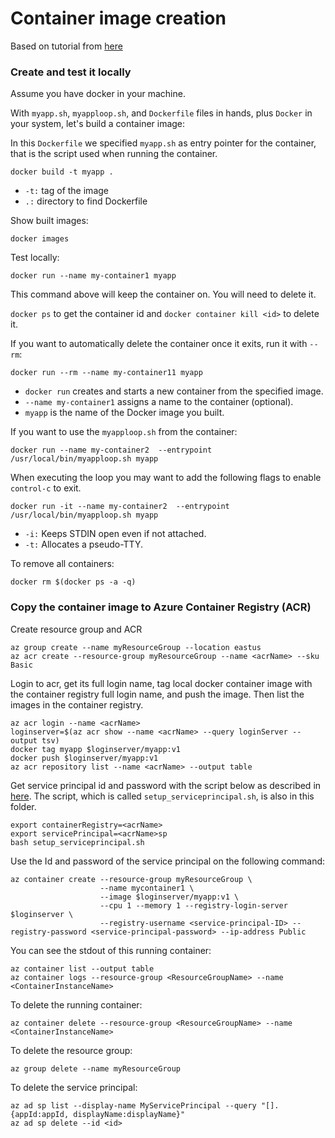 # Container image creation


Based on tutorial from [here](https://learn.microsoft.com/en-us/azure/container-instances/container-instances-tutorial-prepare-app)

### Create and test it locally

Assume you have docker in your machine.

With `myapp.sh`, `myapploop.sh`, and `Dockerfile` files in hands, plus `Docker` in your system,
let's build a container image:

In this `Dockerfile` we specified `myapp.sh` as entry pointer for the container,
that is the script used when running the container.


``` docker build -t myapp . ```

- `-t:` tag of the image
- `.:` directory to find Dockerfile

Show built images:

```
docker images
```

Test locally:

```
docker run --name my-container1 myapp
```

This command above will keep the container on. You will need to delete it.

`docker ps` to get the container id and `docker container kill <id>` to delete
it.

If you want to automatically delete the container once it exits, run it with
`--rm`:

```
docker run --rm --name my-container11 myapp
```

- `docker run` creates and starts a new container from the specified image.
- ``--name my-container1`` assigns a name to the container (optional).
- `myapp` is the name of the Docker image you built.

If you want to use the `myapploop.sh` from the container:

```
docker run --name my-container2  --entrypoint /usr/local/bin/myapploop.sh myapp
```

When executing the loop you may want to add the following flags to enable
`control-c` to exit.

```
docker run -it --name my-container2  --entrypoint /usr/local/bin/myapploop.sh myapp
```

- `-i:` Keeps STDIN open even if not attached.
- `-t:` Allocates a pseudo-TTY.

To remove all containers:

```
docker rm $(docker ps -a -q)
```

### Copy the container image to Azure Container Registry (ACR)


Create resource group and ACR

```
az group create --name myResourceGroup --location eastus
az acr create --resource-group myResourceGroup --name <acrName> --sku Basic
```

Login to acr, get its full login name, tag local docker container image with the
container registry full login name, and push the image. Then list the images in
the container registry.

```
az acr login --name <acrName>
loginserver=$(az acr show --name <acrName> --query loginServer --output tsv)
docker tag myapp $loginserver/myapp:v1
docker push $loginserver/myapp:v1
az acr repository list --name <acrName> --output table
```

Get service principal id and password with the script below as described in
[here](https://learn.microsoft.com/en-us/azure/container-registry/container-registry-auth-aci).
The script, which is called `setup_serviceprincipal.sh`,  is also in this
folder.

```
export containerRegistry=<acrName>
export servicePrincipal=<acrName>sp
bash setup_serviceprincipal.sh
```

Use the Id and password of the service principal on the following command:

```
az container create --resource-group myResourceGroup \
                    --name mycontainer1 \
                    --image $loginserver/myapp:v1 \
                    --cpu 1 --memory 1 --registry-login-server $loginserver \
                    --registry-username <service-principal-ID> --registry-password <service-principal-password> --ip-address Public
```

You can see the stdout of this running container:

```
az container list --output table
az container logs --resource-group <ResourceGroupName> --name <ContainerInstanceName>

```

To delete the running container:

```
az container delete --resource-group <ResourceGroupName> --name
<ContainerInstanceName>
```

To delete the resource group:

```
az group delete --name myResourceGroup
```

To delete the service principal:


```
az ad sp list --display-name MyServicePrincipal --query "[].{appId:appId, displayName:displayName}"
az ad sp delete --id <id>
```
